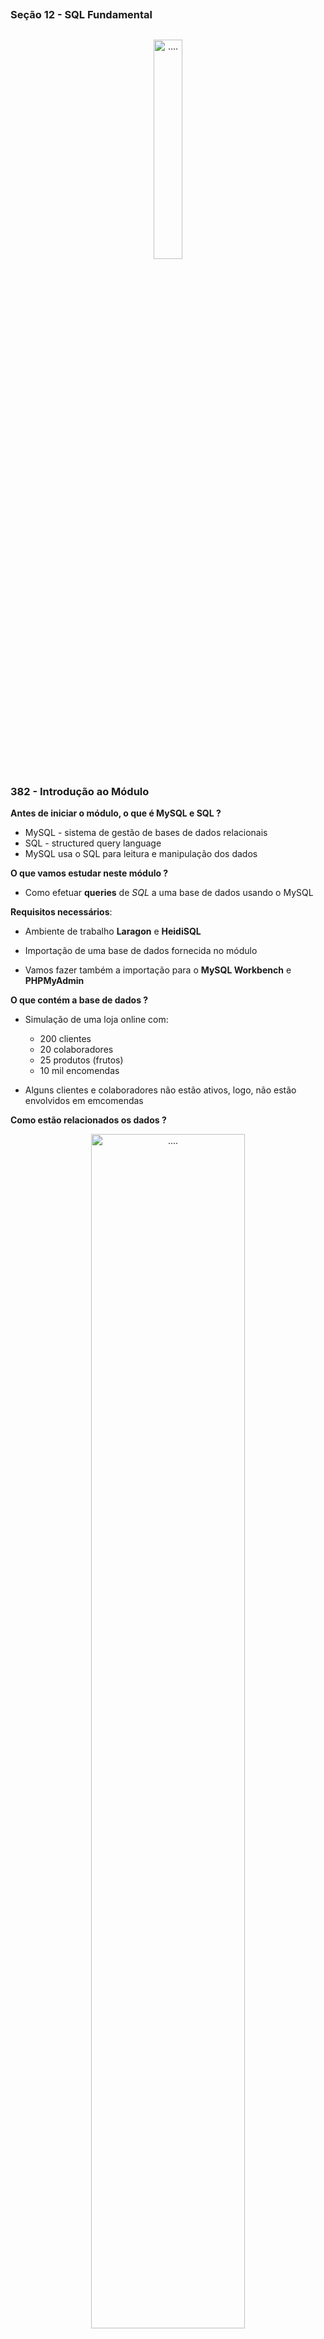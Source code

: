##
### Seção 12 - SQL Fundamental
##



<p align="center">
  <img alt="...." src="../Seção 9.12 - SQL Fundamental/assets/sql-database.png" width="30%">
</p>



### 382 - Introdução ao Módulo

**Antes de iniciar o módulo, o que é MySQL e SQL ?**

- MySQL - sistema de gestão de bases de dados relacionais
- SQL - structured query language
- MySQL usa o SQL para leitura e manipulação dos dados


**O que vamos estudar neste módulo ?**

- Como efetuar **queries** de *SQL* a uma base de dados usando o MySQL


**Requisitos necessários**:

- Ambiente de trabalho **Laragon** e **HeidiSQL**
- Importação de uma base de dados fornecida no módulo

- Vamos fazer também a importação para o **MySQL Workbench** e **PHPMyAdmin**


**O que contém a base de dados ?**

- Simulação de uma loja online com:
    - 200 clientes
    - 20 colaboradores
    - 25 produtos (frutos)
    - 10 mil encomendas

- Alguns clientes e colaboradores não estão ativos, logo, não estão envolvidos em emcomendas


**Como estão relacionados os dados ?**


<p align="center">
  <img alt="...." src="../Seção 9.12 - SQL Fundamental/assets/sql-fun.jpg" width="70%">
</p>


**Como são habitualmente devolvidos os resultados?**

- Em **PHP** são frequentemente recebidos como **arrays associativos** ou arrays de **objetos**


<p align="center">
  <img alt="...." src="../Seção 9.12 - SQL Fundamental/assets/arrays-assc.jpg" width="70%">
</p>


**Como são habitualmente devolvidos os resultados ?**

- Em **JavaScript** são frequentemente recebidos como:
    - **JSON** (JavaScript Object Notation)
    - Arrays de **objetos**
    - Arrays **associativos** (menos comum)


- Base de dados
    - udemy_loja_online


- **Laragon**
  - Downloads: https://laragon.org/download/index.html

- **HeidiSQL**
  - Downloads: https://www.heidisql.com/download.php

- **MySQL Workbench**
  - Downloads: https://dev.mysql.com/downloads/workbench/

- **PHPMyAdmin**
  - Localhost: http://localhost/phpmyadmin/

- **Visual Studio Code**
  - Downloads: https://code.visualstudio.com/download


- Sem projeto

- Exemplo:
    - sql-fundamental_01


### 383 - Importação da Base de Dados & Utilização no HeidiSQL


**Comandos SQL**

- Selecionar todos os clientes 

```sql
SELECT * FROM clientes
```

- Sem projeto

- Exemplo:
    - sql-fundamental_02





### 384 - Importação da Base de Dados & Utilização no MySQL Workbench



- **DICAS**

```txt

Como deixar o Workbenche no Tema Escuro

Abra o MySQL Workbench. No menu superior, clique em "Edit" (Editar) e selecione "Preferences" (Preferências). Na janela de preferências, localize e clique em "Appearance" (Aparência) no painel esquerdo. No painel direito, você deve encontrar a opção "Interface Theme" (Tema da Interface).

Not
```

- Sem projeto

- Exemplo:
    - sql-fundamental_03




### 385 - Importação da Base de Dados & Utilização no PhpMyAdmin

- Clicar no btn direito no Laragon MySQL/PhpMyAdmin

- PhpMyAdmin
  - Localhost: http://localhost/phpmyadmin/



- Sem projeto

- Exemplo:
    - sql-fundamental_04



### 386 - Algumas Notas Sobre a Sintaxe Do SQL

- Antes de avançar com os exemplos, apenas algumas notas sobre a sintaxe do **SQL**


- As palavras reservadas são case-insensitive
```sql
SELECT = select
```

- Podemos criar **queries** numa linha ou múltiplas linhas
- Podemos efetuar imensas operações numa BD através de SQL
- Nem todas as funlçoes de SQL estão disponíveis de igual modo em diferentes Sistemas de Gestão de Bases de Dados




- Sem projeto

- Exemplo:
    - sql-fundamental_05






### 387 - Introdução ao SELECT


- Exemplo:
    - sql-fundamental_06




### 388 - Ordenar Dados com ORDER BY

- Exemplo:
    - sql-fundamental_07



### 389 - Limitar o Número de Registos com LIMIT & OFFSET

- Exemplo:
    - sql-fundamental_08



### 390 - Obter Dados Únicos com DISTINCT

- Exemplo:
    - sql-fundamental_09



### 391 - Introdução à Cláusula WHERE

- Exemplo:
    - sql-fundamental_10



### 392 - Operadores de Comparação

- Exemplo:
    - sql-fundamental_11




### 393 - Operadores Lógicos - Parte 1

- Exemplo:
    - sql-fundamental_12




### 394 - Operadores Lógicos - Parte 2

- Exemplo:
    - sql-fundamental_13



### 395 - IS NULL & IS NOT NULL


- Exemplo:
    - sql-fundamental_14





### 396 - Alias

- Exemplo:
    - sql-fundamental_15


### 397 - CONCAT & CONCAT_WS

- Exemplo:
    - sql-fundamental_16



### 398 - Organização das Instruções de uma Query

- Exemplo:
    - sql-fundamental_17



### 399 - Introdução as JOINS

- **(INNER) JOIN**: 
    - Registros de retorno que têm valores correspondentes em ambas as tabelas
- **LEFT (OUTER) JOIN**: 
    - Retorna todos os registros da tabela da esquerda, e os registros combinados da tabela da direita
- **RIGHT (OUTER) JOIN**: 
    - Retorna todos os registros da tabela da direita, e os registros combinados da tabela da esquerda
- **FULL (OUTER) JOIN**:
    - Devolve todos os registros quando há uma correspobdência na tabela da esquerda ou da direita

**Tipos diferentes de JOINS**

<p align="center">
  <img alt="...." src="../Seção 9.12 - SQL Fundamental/assets/SQL-JOIN.jpg" width="70%">
</p>


- Exemplo:
    - sql-fundamental_18


### 400 - Exercícios Práticos com JOINS - Parte 1

- Exemplo:
    - sql-fundamental_19



### 401 - Exercícios Práticos com JOINS - Parte 2

- Exemplo:
    - sql-fundamental_20


### 402 - Funções de Agregação - COUNT

- Exemplo:
    - sql-fundamental_21



### 403 - Funções de Agregação - MIN & MAX

- Exemplo:
    - sql-fundamental_22


### 404 - Funções de Agregação - AVG & SUM

- Exemplo:
    - sql-fundamental_23


### 405 - Introdução ao Uso de Subqueries & GROUP BY

- Exemplo:
    - sql-fundamental_24


### 406 - GROUP BY com Mais Exemplos

- Exemplo:
    - sql-fundamental_25


### 407 - HAVING

- Exemplo:
    - sql-fundamental_26
  

### 408 - UNION & UNION ALL

- Exemplo:
    - sql-fundamental_27


### 409 - Simples Case & Searched Case

- Exemplo:
    - sql-fundamental_28


### 410 - INSERT

- Exemplo:
    - sql-fundamental_29



### 411 - UPDATE

- Exemplo:
    - sql-fundamental_30



### 412 - DELETE

- Exemplo:
    - sql-fundamental_31


### 413 - SQL Data Type


- Numa base de dados, cada coluna aceita um tipo de dado específico
- O tipo de dados são designados por **Data Types**
- Uma coluna pode aceitar números, textos, datas, etc.
- Cada SGBD tem um vasto conjunto de **Data Types**
- A maior parte dos Data Types são comuns aos SGDBs relacionais
- Vamos conhecer os Data Types mais significativos no MySQL

**Data Types de Texto**

<p align="center">
  <img alt="...." src="../Seção 9.12 - SQL Fundamental/assets/datatype_01.jpg" width="70%">
</p>


**Data Types de Números**

<p align="center">
  <img alt="...." src="../Seção 9.12 - SQL Fundamental/assets/datatype_02.jpg" width="70%">
</p>


**Data Types de Datas e Horas**

<p align="center">
  <img alt="...." src="../Seção 9.12 - SQL Fundamental/assets/datatype_03.jpg" width="70%">
</p>


- Os **Datas Types** têm particular importâncias nas seguintes situações:
    - Quando estamos a construir ou alterar uma tabela
    - Quando vamos inserir ou atualizar dados

- Podemos contruir tabelas usando as aplicações de gestão
- Podemos contruir tabelas usando **SQL**
- É isso ai 


- Sem projeto

- Exemplo:
    - sql-fundamental_32


### 414 - CREATE TABLE

- Exemplo:
    - sql-fundamental_33



### 415 - Primary Key & Foreing Key

- Exemplo:
    - sql-fundamental_34



### 416 - ALTER TABLE

- Exemplo:
    - sql-fundamental_35



### 417 - DROP TABLE & TRUNCATE Table

- Exemplo:
    - sql-fundamental_36


### 418 - Exercícios com a Loja Online - Parte 1

- Exemplo:
    - sql-fundamental_37


### 419 - Exercícios com a Loja Online - Parte 2

- Exemplo:
    - sql-fundamental_38


### 420 - Exercícios com a Loja Online - Parte 3

- Exemplo:
    - sql-fundamental_39



### 421 - Inserir uma Nova Encomenda na Loja Online

- Exemplo:
    - sql-fundamental_40



### 422 - Eliminar uma Nova Encomenda na Loja Online

- Exemplo:
    - sql-fundamental_41


### 423 - Funções do SQL que Podem Ser Úteis - Strings - Parte 1

- Exemplo:
    - sql-fundamental_42



### 424 - Funções do SQL que Podem Ser Úteis - Strings - Parte 2

- Exemplo:
    - sql-fundamental_43



### 425 - Funções do SQL que Podem Ser Úteis - Números

- Exemplo:
    - sql-fundamental_44



### 426 - Funções do SQL que Podem Ser Úteis - Datas & Horas

- Exemplo:
    - sql-fundamental_45


### 427 - Considerações Finais do Módulo

- Exemplo:
    - sql-fundamental_46




















































































































































